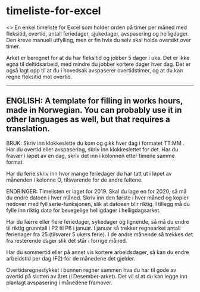 # timeliste-for-excel
<<ENGLISH BELOW>>
En enkel timeliste for Excel som holder orden på timer per måned med fleksitid, overtid, antall feriedager, sjukedager, avspasering og helligdager. Den kreve manuell utfylling, men er fin hvis du selv skal holde oversikt over timer.  

Arket er beregnet for at du har fleksitid og jobber 5 dager i uka. Det er ikke egna til deltidsarbeid, med mindre du jobber kortere dager hver dag. Det er også lagt opp til at du i hovedsak avspaserer overtidstimer, og at du kan regne fleksitid mot overtid. 

----
ENGLISH: A template for filling in works hours, made in Norwegian. You can probably use it in other languages as well, but that requires a translation. 
----

BRUK:
Skriv inn klokkeslette du kom og gikk hver dag i formatet TT:MM . Har du overtid eller avspasering, skriv inn klokkeslettet for det. Har du fravær i løpet av en dag, skriv det inn i kolonnen etter timene samme format.

Har du ferie skriv inn hvor mange feriedager du har tatt ut i løpet av månenden i kolonne O, tilsvarende for de andre feltene.

ENDRINGER:
Timelisten er laget for 2019. Skal du lage en for 2020, så må du endre datoen i hver måned. Skriv inn den første i hver måned og kopier nedover med fyll serie-funksjonen, slik at datoeen blir riktig. I tillegg må du fylle inn riktig dato for bevegelige helligdager i helligdagsarket. 

Har du færre eller flere feriedager, sykedager og lignende, så må du endre til riktig grunntall i P2 til P6 i januar. I januar så trekker regnearket antall feriedager fra 25 (tilsvarer 5 ukers ferie). I de andre månende så trekkes det fra resterende dager slik det står i forrige måned. 

Har du sommertid eller på annet vis kortere arbeidsdager, så kan du endre arbeidstid per dag (F2) for de månedene det gjelder. 

Overtidsregnestykket i bunnen regner sammen hva du har til gode av overtid på slutten av året (i Desember-arket). Det vil si at du kan legge inn planlagt avspasering i månedene framover. 





